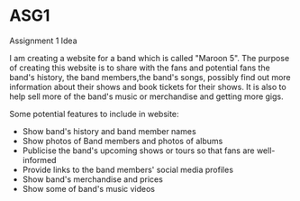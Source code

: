# ASG1

<p>
Assignment 1 Idea

I am creating a website for a band which is called "Maroon 5". The purpose of creating this website is to share with the fans and potential fans the band's history, the band members,the band's songs, possibly find out more information about their shows and book tickets for their shows. It is also to help sell more of the band's music or merchandise and getting more gigs.

Some potential features to include in website:

<ul>
    <li>Show band's history and band member names</li>
    <li>Show photos of Band members and photos of albums</li>
    <li>Publicise the band's upcoming shows or tours so that fans are well-informed
    <li>Provide links to the band members' social media profiles</li>
    <li>Show band's merchandise and prices</li>
    <li>Show some of band's music videos
</ul>
</p>

